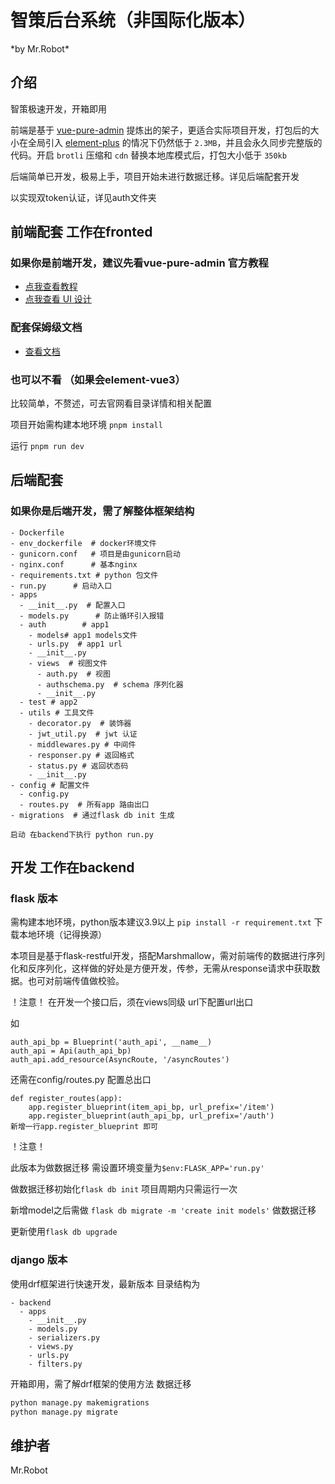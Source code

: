 <h1>智策后台系统（非国际化版本）</h1>
*by Mr.Robot*

## 介绍

智策极速开发，开箱即用

前端是基于 [vue-pure-admin](https://github.com/pure-admin/vue-pure-admin) 提炼出的架子，更适合实际项目开发，打包后的大小在全局引入 [element-plus](https://element-plus.org) 的情况下仍然低于 `2.3MB`，并且会永久同步完整版的代码。开启 `brotli` 压缩和 `cdn` 替换本地库模式后，打包大小低于 `350kb`

后端简单已开发，极易上手，项目开始未进行数据迁移。详见后端配套开发

以实现双token认证，详见auth文件夹


## 前端配套  工作在fronted
### 如果你是前端开发，建议先看vue-pure-admin 官方教程
- [点我查看教程](https://www.bilibili.com/video/BV1kg411v7QT)
- [点我查看 UI 设计](https://www.bilibili.com/video/BV17g411T7rq)

### 配套保姆级文档

- [查看文档](https://yiming_chang.gitee.io/pure-admin-doc)

### 也可以不看 （如果会element-vue3）

比较简单，不赘述，可去官网看目录详情和相关配置

项目开始需构建本地环境
`pnpm install`

运行
`pnpm run dev`
## 后端配套
### 如果你是后端开发，需了解整体框架结构
```- docker-compose.yml  #docker-compose 运行文件
- Dockerfile
- env_dockerfile  # docker环境文件
- gunicorn.conf   # 项目是由gunicorn启动
- nginx.conf      # 基本nginx
- requirements.txt # python 包文件
- run.py      # 启动入口
- apps
  - __init__.py  # 配置入口
  - models.py      # 防止循环引入报错
  - auth        # app1
    - models# app1 models文件
    - urls.py  # app1 url
    - __init__.py
    - views  # 视图文件
      - auth.py  # 视图
      - authschema.py  # schema 序列化器
      - __init__.py
  - test # app2
  - utils # 工具文件
    - decorator.py  # 装饰器
    - jwt_util.py  # jwt 认证
    - middlewares.py # 中间件
    - responser.py # 返回格式
    - status.py # 返回状态码
    - __init__.py
- config # 配置文件
  - config.py
  - routes.py  # 所有app 路由出口
- migrations  # 通过flask db init 生成
```
`启动 在backend下执行 python run.py`

## 开发 工作在backend
### flask 版本
需构建本地环境，python版本建议3.9以上
`pip install -r requirement.txt` 下载本地环境（记得换源）

本项目是基于flask-restful开发，搭配Marshmallow，需对前端传的数据进行序列化和反序列化，这样做的好处是方便开发，传参，无需从response请求中获取数据。也可对前端传值做校验。

！注意！
在开发一个接口后，须在views同级 url下配置url出口

如

```
auth_api_bp = Blueprint('auth_api', __name__)
auth_api = Api(auth_api_bp)
auth_api.add_resource(AsyncRoute, '/asyncRoutes')
```

还需在config/routes.py 配置总出口

```angular2html
def register_routes(app):
    app.register_blueprint(item_api_bp, url_prefix='/item')
    app.register_blueprint(auth_api_bp, url_prefix='/auth')
新增一行app.register_blueprint 即可
```

！注意！

此版本为做数据迁移
需设置环境变量为`$env:FLASK_APP='run.py'`

做数据迁移初始化`flask db init` 项目周期内只需运行一次

新增model之后需做 `flask db migrate -m 'create init models'` 做数据迁移

更新使用`flask db upgrade`

### django 版本

使用drf框架进行快速开发，最新版本
目录结构为
```
- backend
  - apps
    - __init__.py
    - models.py
    - serializers.py
    - views.py
    - urls.py
    - filters.py
```
开箱即用，需了解drf框架的使用方法
数据迁移
``` python
python manage.py makemigrations
python manage.py migrate
```


## 维护者
Mr.Robot

